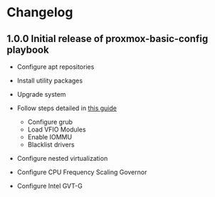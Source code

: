 # Changelog

## 1.0.0 Initial release of proxmox-basic-config playbook

* Configure apt repositories
* Install utility packages
* Upgrade system

* Follow steps detailed in [this guide](https://www.reddit.com/r/homelab/comments/b5xpua/the_ultimate_beginners_guide_to_gpu_passthrough/)
  * Configure grub
  * Load VFIO Modules
  * Enable IOMMU
  * Blacklist drivers

* Configure nested virtualization
* Configure CPU Frequency Scaling Governor
* Configure Intel GVT-G